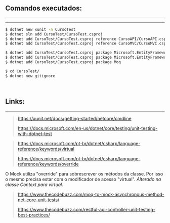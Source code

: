 ## Comandos executados:
---
---
```bash
$ dotnet new xunit -n CursoTest
$ dotnet sln add CursoTest/CursoTest.csproj 
$ dotnet add CursoTest/CursoTest.csproj reference CursoAPI/CursoAPI.csproj 
$ dotnet add CursoTest/CursoTest.csproj reference CursoMVC/CursoMVC.csproj 

$ dotnet add CursoTest/CursoTest.csproj package Microsoft.EntityFrameworkCore.SqlServer
$ dotnet add CursoTest/CursoTest.csproj package Microsoft.EntityFrameworkCore.Tools
$ dotnet add CursoTest/CursoTest.csproj package Moq

$ cd CursoTest/
$ dotnet new gitignore
```

<br>

## Links:
---

>https://xunit.net/docs/getting-started/netcore/cmdline
>
>https://docs.microsoft.com/en-us/dotnet/core/testing/unit-testing-with-dotnet-test

>https://docs.microsoft.com/pt-br/dotnet/csharp/language-reference/keywords/virtual
>
>https://docs.microsoft.com/pt-br/dotnet/csharp/language-reference/keywords/override

O Mock utiliza "override" para sobrescrever os métodos da classe. Por isso o mesmo precisa estar com o modificador de acesso "virtual". 
*Alterado na classe Context para virtual.*

>https://www.thecodebuzz.com/moq-to-mock-asynchronous-method-net-core-unit-tests/
>
>https://www.thecodebuzz.com/restful-api-controller-unit-testing-best-practices/
